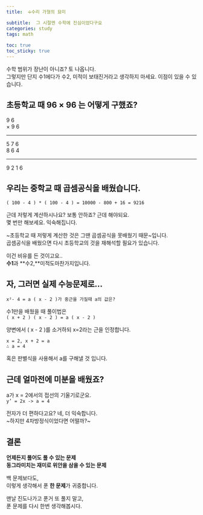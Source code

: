```yaml
---
title:  ➗수리 가형의 묘미

subtitle:  그 시절엔 수학에 진심이었다구요
categories: study 
tags: math
 
toc: true
toc_sticky: true
---
```


  
수학 범위가 장난이 아니죠? 토 나옵니다.  
그렇지만 단지 수1에다가 수2, 미적이 보태진거라고 생각하지 마세요. 이점이 있을 수 있습니다.  
   
## 초등학교 때 96 × 96 는 어떻게 구했죠?  
  
   9 6  
× 9 6  
- - - -  
   5 7 6  
8 6 4  
- - - -  
9 2 1 6  
   
  
## 우리는 중학교 때 곱셈공식을 배웠습니다.  
`( 100 - 4 ) * ( 100 - 4 ) = 10000 - 800 + 16 = 9216`  
   
근데 저렇게 계산하시나요? 보통 안하죠? 근데 해야되요.  
몇 번만 해보세요. 익숙해집니다.  
   
~초등학교 때 저렇게 계산한 것은 그땐 곱셈공식을 못배웠기 때문~입니다.  
곱셈공식을 배웠으면 다시 초등학교의 것을 재해석할 필요가 있습니다.  
   
이건 비유를 든 것이고요..  
**수1**과 **수2,**미적도마찬가지입니다.  
  
  
## 자, 그러면 실제 수능문제로…  
   
`x²- 4 = a ( x - 2 )가 중근을 가질때 a의 값은?`  
   
수1만을 배웠을 때 풀이법은  
`( x + 2 ) ( x - 2 ) = a ( x - 2 )`  
  
양변에서 ( x - 2 )를 소거하되 x=2라는 근을 인정합니다.  
```  
x = 2, x + 2 = a  
∴ a = 4  
```  
  
혹은 판별식을 사용해서 a를 구해낼 것 입니다.   
  
  
## 근데 얼마전에 미분을 배웠죠?  
a가 x = 2에서의 접선의 기울기로군요.  
`y’ = 2x -> a = 4`  
   
전자가 더 편하다고요? 네, 더 익숙합니다.  
~하지만 4차방정식이었다면 어떨까?~  
   
  
## 결론  
**언제든지 풀어도 풀 수 있는 문제**  
**동그라미치는 재미로 위안을 삼을 수 있는 문제**  
  
백 문제보다도,  
이렇게 생각해서 푼 **한 문제**가 귀중합니다.  
   
맨날 진도나가고 푼거 또 풀지 말고,  
푼 문제를 다시 한번 생각해봅시다.  
